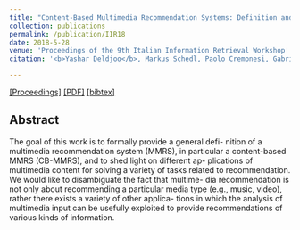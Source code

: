 ```yaml
---
title: "Content-Based Multimedia Recommendation Systems: Definition and Application Domains"
collection: publications
permalink: /publication/IIR18
date: 2018-5-28
venue: 'Proceedings of the 9th Italian Information Retrieval Workshop'
citation: '<b>Yashar Deldjoo</b>, Markus Schedl, Paolo Cremonesi, Gabriella Pasi<i> Proceedings of the 9th Italian Information Retrieval Workshop </i><b>(IIR 2018)</b>.'

---
```


[[Proceedings]]() [[PDF]](https://www.researchgate.net/publication/325115920_Content-Based_Multimedia_Recommendation_Systems_Definition_and_Application_Domains)  [[bibtex]](https://github.com/yasdel/yasdel.github.io/tree/master/_publications/IIR18.bib)



## Abstract

The goal of this work is to formally provide a general defi- nition of a multimedia recommendation system (MMRS), in particular a content-based MMRS (CB-MMRS), and to shed light on different ap- plications of multimedia content for solving a variety of tasks related to recommendation. We would like to disambiguate the fact that multime- dia recommendation is not only about recommending a particular media type (e.g., music, video), rather there exists a variety of other applica- tions in which the analysis of multimedia input can be usefully exploited to provide recommendations of various kinds of information.

